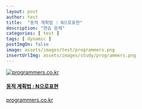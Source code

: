 ```yaml
---
layout: post
author: test
title:  "동적 계획법 : N으로표현"
description: "연습 문제"
categories: [ test ]
tags: [ dynamic ]
postImgOn: false
image: assets/images/test/programmers.png
insertUrlImg: assets/images/study/programmers.png
---
```


<div class="card h-100 my-u-padding"><div class="insertcover"><a target="_blank" class="text-dark" href="https://programmers.co.kr/learn/courses/30/lessons/42895"><div class=""><img class="inserturl" src="{{site.baseurl}}/{{ page.insertUrlImg}}" alt="programmers.co.kr"/></div><div class="insert-img-body"><h4 class="insert-img-title">동적 계획법 : N으로표현</h4><p class="insert-img-description">programmers.co.kr</p></div></a></div></div>


